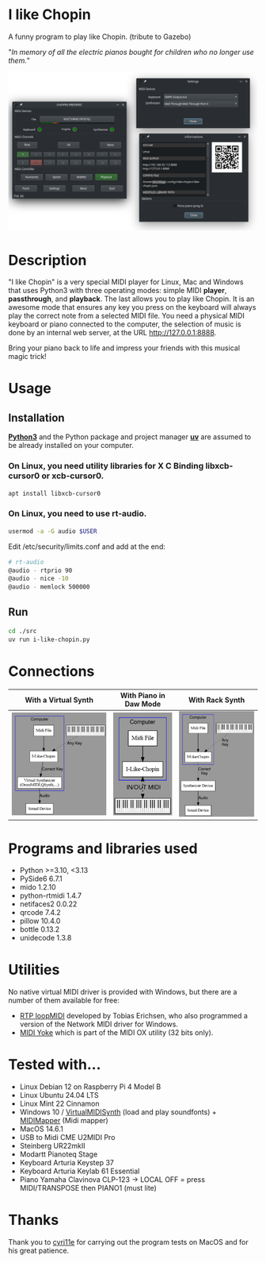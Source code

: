 # I like Chopin
A funny program to play like Chopin.
(tribute to Gazebo)

"*In memory of all the electric pianos bought for children who no longer use them.*"

<p align="center">
    <img src="media/20240717_192901.png"  width="600">
</p>

# Description

"I like Chopin" is a very special MIDI player for Linux, Mac and Windows that uses Python3 with three operating modes: simple MIDI **player**, **passthrough**, and **playback**. The last allows you to play like Chopin. It is an awesome mode that ensures any key you press on the keyboard will always play the correct note from a selected MIDI file. You need a physical MIDI keyboard or piano connected to the computer, the selection of music is done by an internal web server, at the URL http://127.0.0.1:8888.

Bring your piano back to life and impress your friends with this musical magic trick!

# Usage
<!--
## Install poetry and libraries

```bash
curl -sSL https://install.python-poetry.org | python3 -
# You must add in your ~/.profile export PATH="/home/USERNAME/.local/bin:$PATH"
cd src
poetry install
```
-->

## Installation

<b>[Python3](https://www.python.org/)</b> and the Python package and project manager <b>[uv](https://docs.astral.sh/uv/)</b> are assumed to be already installed on your computer.

<!--
```bash
cd src/
uv run i-like-chopin.py
```
-->
### On Linux, you need utility libraries for X C Binding libxcb-cursor0 or xcb-cursor0.

```bash
apt install libxcb-cursor0
```
### On Linux, you need to use rt-audio.

```bash
usermod -a -G audio $USER
```

Edit /etc/security/limits.conf and add at the end:

```bash
# rt-audio
@audio - rtprio 90
@audio - nice -10
@audio - memlock 500000
```

## Run

```bash
cd ./src
uv run i-like-chopin.py
```

# Connections

With a Virtual Synth       |With Piano in Daw Mode     | With Rack Synth
:-------------------------:|:-------------------------:|:-------------------------:
<img src="media/ILC.png"  width="280"> | <img src="media/ILC3.png"  width="130"> | <img src="media/ILC2.png"  width="220">

# Programs and libraries used

* Python >=3.10, <3.13
* PySide6 6.7.1
* mido 1.2.10
* python-rtmidi 1.4.7
* netifaces2 0.0.22
* qrcode 7.4.2
* pillow 10.4.0
* bottle 0.13.2
* unidecode 1.3.8

# Utilities

No native virtual MIDI driver is provided with Windows, but there are a number of them available for free:

* [RTP loopMIDI](https://www.tobias-erichsen.de/) developed by Tobias Erichsen, who also programmed a version of the Network MIDI driver for Windows.
* [MIDI Yoke](https://www.midiox.com/) which is part of the MIDI OX utility (32 bits only).

# Tested with...
* Linux Debian 12 on Raspberry Pi 4 Model B
* Linux Ubuntu 24.04 LTS
* Linux Mint 22 Cinnamon
* Windows 10 / [VirtualMIDISynth](http://coolsoft.altervista.org/en/virtualmidisynth) (load and play soundfonts) + [MIDIMapper](http://coolsoft.altervista.org/en/virtualmidisynth) (Midi mapper)
* MacOS 14.6.1
* USB to Midi CME U2MIDI Pro
* Steinberg UR22mkII
* Modartt Pianoteq Stage
* Keyboard Arturia Keystep 37
* Keyboard Arturia Keylab 61 Essential
* Piano Yamaha Clavinova CLP-123 -> LOCAL OFF = press MIDI/TRANSPOSE then PIANO1 (must lite)


# Thanks

Thank you to [cyri11e](https://github.com/cyri11e) for carrying out the program tests on MacOS and for his great patience.
